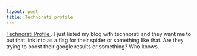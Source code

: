 ```yaml
---
layout: post
title: Technorati profile 
---
```

<p><a href="http://www.technorati.com/profile/sbwoodside/2438393/a465c12d2332cca9547636821fde58cb">Technorati Profile </a>. I just listed my blog with technorati and they want me to put that link into as a flag for their spider or something like that. Are they trying to boost their google results or something? Who knows. </p>
